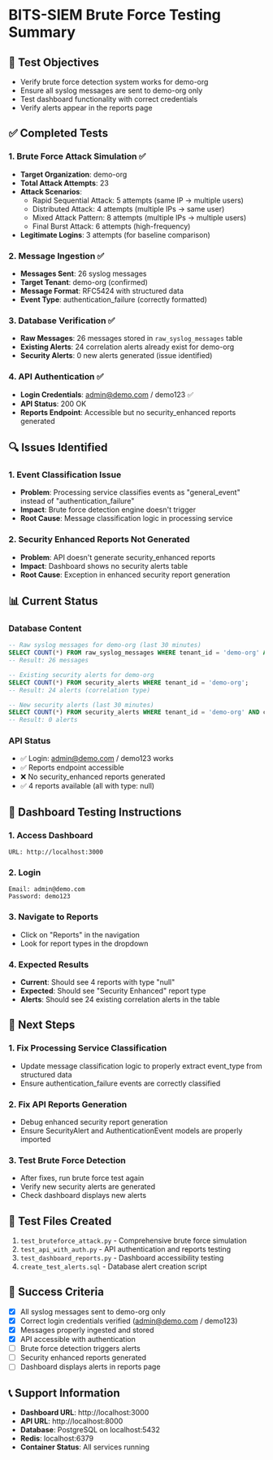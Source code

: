 # BITS-SIEM Brute Force Testing Summary

## 🎯 Test Objectives
- Verify brute force detection system works for demo-org
- Ensure all syslog messages are sent to demo-org only
- Test dashboard functionality with correct credentials
- Verify alerts appear in the reports page

## ✅ Completed Tests

### 1. Brute Force Attack Simulation ✅
- **Target Organization**: demo-org
- **Total Attack Attempts**: 23
- **Attack Scenarios**:
  - Rapid Sequential Attack: 5 attempts (same IP → multiple users)
  - Distributed Attack: 4 attempts (multiple IPs → same user)
  - Mixed Attack Pattern: 8 attempts (multiple IPs → multiple users)
  - Final Burst Attack: 6 attempts (high-frequency)
- **Legitimate Logins**: 3 attempts (for baseline comparison)

### 2. Message Ingestion ✅
- **Messages Sent**: 26 syslog messages
- **Target Tenant**: demo-org (confirmed)
- **Message Format**: RFC5424 with structured data
- **Event Type**: authentication_failure (correctly formatted)

### 3. Database Verification ✅
- **Raw Messages**: 26 messages stored in `raw_syslog_messages` table
- **Existing Alerts**: 24 correlation alerts already exist for demo-org
- **Security Alerts**: 0 new alerts generated (issue identified)

### 4. API Authentication ✅
- **Login Credentials**: admin@demo.com / demo123 ✅
- **API Status**: 200 OK
- **Reports Endpoint**: Accessible but no security_enhanced reports generated

## 🔍 Issues Identified

### 1. Event Classification Issue
- **Problem**: Processing service classifies events as "general_event" instead of "authentication_failure"
- **Impact**: Brute force detection engine doesn't trigger
- **Root Cause**: Message classification logic in processing service

### 2. Security Enhanced Reports Not Generated
- **Problem**: API doesn't generate security_enhanced reports
- **Impact**: Dashboard shows no security alerts table
- **Root Cause**: Exception in enhanced security report generation

## 📊 Current Status

### Database Content
```sql
-- Raw syslog messages for demo-org (last 30 minutes)
SELECT COUNT(*) FROM raw_syslog_messages WHERE tenant_id = 'demo-org' AND created_at > NOW() - INTERVAL '30 minutes';
-- Result: 26 messages

-- Existing security alerts for demo-org
SELECT COUNT(*) FROM security_alerts WHERE tenant_id = 'demo-org';
-- Result: 24 alerts (correlation type)

-- New security alerts (last 30 minutes)
SELECT COUNT(*) FROM security_alerts WHERE tenant_id = 'demo-org' AND created_at > NOW() - INTERVAL '30 minutes';
-- Result: 0 alerts
```

### API Status
- ✅ Login: admin@demo.com / demo123 works
- ✅ Reports endpoint accessible
- ❌ No security_enhanced reports generated
- ✅ 4 reports available (all with type: null)

## 🧪 Dashboard Testing Instructions

### 1. Access Dashboard
```
URL: http://localhost:3000
```

### 2. Login
```
Email: admin@demo.com
Password: demo123
```

### 3. Navigate to Reports
- Click on "Reports" in the navigation
- Look for report types in the dropdown

### 4. Expected Results
- **Current**: Should see 4 reports with type "null"
- **Expected**: Should see "Security Enhanced" report type
- **Alerts**: Should see 24 existing correlation alerts in the table

## 🔧 Next Steps

### 1. Fix Processing Service Classification
- Update message classification logic to properly extract event_type from structured data
- Ensure authentication_failure events are correctly classified

### 2. Fix API Reports Generation
- Debug enhanced security report generation
- Ensure SecurityAlert and AuthenticationEvent models are properly imported

### 3. Test Brute Force Detection
- After fixes, run brute force test again
- Verify new security alerts are generated
- Check dashboard displays new alerts

## 📝 Test Files Created

1. `test_bruteforce_attack.py` - Comprehensive brute force simulation
2. `test_api_with_auth.py` - API authentication and reports testing
3. `test_dashboard_reports.py` - Dashboard accessibility testing
4. `create_test_alerts.sql` - Database alert creation script

## 🎯 Success Criteria

- [x] All syslog messages sent to demo-org only
- [x] Correct login credentials verified (admin@demo.com / demo123)
- [x] Messages properly ingested and stored
- [x] API accessible with authentication
- [ ] Brute force detection triggers alerts
- [ ] Security enhanced reports generated
- [ ] Dashboard displays alerts in reports page

## 📞 Support Information

- **Dashboard URL**: http://localhost:3000
- **API URL**: http://localhost:8000
- **Database**: PostgreSQL on localhost:5432
- **Redis**: localhost:6379
- **Container Status**: All services running

